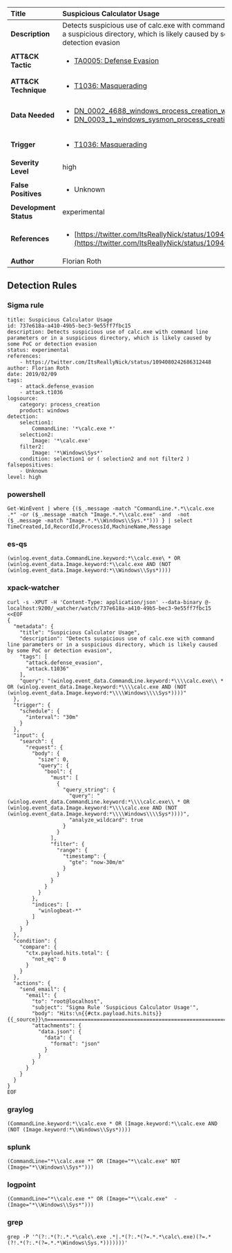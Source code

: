 | Title                    | Suspicious Calculator Usage       |
|:-------------------------|:------------------|
| **Description**          | Detects suspicious use of calc.exe with command line parameters or in a suspicious directory, which is likely caused by some PoC or detection evasion |
| **ATT&amp;CK Tactic**    |  <ul><li>[TA0005: Defense Evasion](https://attack.mitre.org/tactics/TA0005)</li></ul>  |
| **ATT&amp;CK Technique** | <ul><li>[T1036: Masquerading](https://attack.mitre.org/techniques/T1036)</li></ul>  |
| **Data Needed**          | <ul><li>[DN_0002_4688_windows_process_creation_with_commandline](../Data_Needed/DN_0002_4688_windows_process_creation_with_commandline.md)</li><li>[DN_0003_1_windows_sysmon_process_creation](../Data_Needed/DN_0003_1_windows_sysmon_process_creation.md)</li></ul>  |
| **Trigger**              | <ul><li>[T1036: Masquerading](../Triggers/T1036.md)</li></ul>  |
| **Severity Level**       | high |
| **False Positives**      | <ul><li>Unknown</li></ul>  |
| **Development Status**   | experimental |
| **References**           | <ul><li>[https://twitter.com/ItsReallyNick/status/1094080242686312448](https://twitter.com/ItsReallyNick/status/1094080242686312448)</li></ul>  |
| **Author**               | Florian Roth |


## Detection Rules

### Sigma rule

```
title: Suspicious Calculator Usage
id: 737e618a-a410-49b5-bec3-9e55ff7fbc15
description: Detects suspicious use of calc.exe with command line parameters or in a suspicious directory, which is likely caused by some PoC or detection evasion
status: experimental
references:
    - https://twitter.com/ItsReallyNick/status/1094080242686312448
author: Florian Roth
date: 2019/02/09
tags:
    - attack.defense_evasion
    - attack.t1036
logsource:
    category: process_creation
    product: windows
detection:
    selection1:
        CommandLine: '*\calc.exe *'
    selection2:
        Image: '*\calc.exe'
    filter2:
        Image: '*\Windows\Sys*'
    condition: selection1 or ( selection2 and not filter2 )
falsepositives:
    - Unknown
level: high

```





### powershell
    
```
Get-WinEvent | where {($_.message -match "CommandLine.*.*\\calc.exe .*" -or ($_.message -match "Image.*.*\\calc.exe" -and  -not ($_.message -match "Image.*.*\\Windows\\Sys.*"))) } | select TimeCreated,Id,RecordId,ProcessId,MachineName,Message
```


### es-qs
    
```
(winlog.event_data.CommandLine.keyword:*\\calc.exe\ * OR (winlog.event_data.Image.keyword:*\\calc.exe AND (NOT (winlog.event_data.Image.keyword:*\\Windows\\Sys*))))
```


### xpack-watcher
    
```
curl -s -XPUT -H 'Content-Type: application/json' --data-binary @- localhost:9200/_watcher/watch/737e618a-a410-49b5-bec3-9e55ff7fbc15 <<EOF
{
  "metadata": {
    "title": "Suspicious Calculator Usage",
    "description": "Detects suspicious use of calc.exe with command line parameters or in a suspicious directory, which is likely caused by some PoC or detection evasion",
    "tags": [
      "attack.defense_evasion",
      "attack.t1036"
    ],
    "query": "(winlog.event_data.CommandLine.keyword:*\\\\calc.exe\\ * OR (winlog.event_data.Image.keyword:*\\\\calc.exe AND (NOT (winlog.event_data.Image.keyword:*\\\\Windows\\\\Sys*))))"
  },
  "trigger": {
    "schedule": {
      "interval": "30m"
    }
  },
  "input": {
    "search": {
      "request": {
        "body": {
          "size": 0,
          "query": {
            "bool": {
              "must": [
                {
                  "query_string": {
                    "query": "(winlog.event_data.CommandLine.keyword:*\\\\calc.exe\\ * OR (winlog.event_data.Image.keyword:*\\\\calc.exe AND (NOT (winlog.event_data.Image.keyword:*\\\\Windows\\\\Sys*))))",
                    "analyze_wildcard": true
                  }
                }
              ],
              "filter": {
                "range": {
                  "timestamp": {
                    "gte": "now-30m/m"
                  }
                }
              }
            }
          }
        },
        "indices": [
          "winlogbeat-*"
        ]
      }
    }
  },
  "condition": {
    "compare": {
      "ctx.payload.hits.total": {
        "not_eq": 0
      }
    }
  },
  "actions": {
    "send_email": {
      "email": {
        "to": "root@localhost",
        "subject": "Sigma Rule 'Suspicious Calculator Usage'",
        "body": "Hits:\n{{#ctx.payload.hits.hits}}{{_source}}\n================================================================================\n{{/ctx.payload.hits.hits}}",
        "attachments": {
          "data.json": {
            "data": {
              "format": "json"
            }
          }
        }
      }
    }
  }
}
EOF

```


### graylog
    
```
(CommandLine.keyword:*\\calc.exe * OR (Image.keyword:*\\calc.exe AND (NOT (Image.keyword:*\\Windows\\Sys*))))
```


### splunk
    
```
(CommandLine="*\\calc.exe *" OR (Image="*\\calc.exe" NOT (Image="*\\Windows\\Sys*")))
```


### logpoint
    
```
(CommandLine="*\\calc.exe *" OR (Image="*\\calc.exe"  -(Image="*\\Windows\\Sys*")))
```


### grep
    
```
grep -P '^(?:.*(?:.*.*\calc\.exe .*|.*(?:.*(?=.*.*\calc\.exe)(?=.*(?!.*(?:.*(?=.*.*\Windows\Sys.*)))))))'
```



